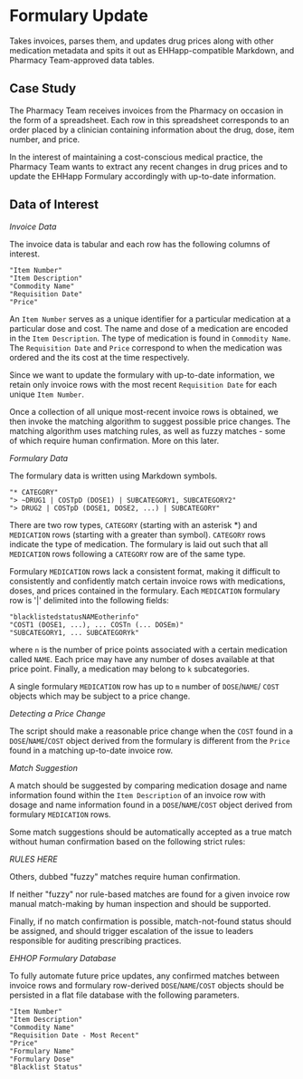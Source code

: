 # Formulary Update

Takes invoices, parses them, and updates drug prices along with other medication metadata and spits it out as EHHapp-compatible Markdown, and Pharmacy Team-approved data tables.

## Case Study

The Pharmacy Team receives invoices from the Pharmacy on occasion in the 
form of a spreadsheet. Each row in this spreadsheet corresponds to an order
 placed by a clinician containing information about the drug, dose, item
 number, and price.

In the interest of maintaining a cost-conscious medical practice, the
 Pharmacy Team wants to extract any recent changes in drug prices and 
to update the EHHapp Formulary accordingly with up-to-date information.

## Data of Interest

_Invoice Data_

The invoice data is tabular and each row has the following columns of
interest.

```
"Item Number"
"Item Description"
"Commodity Name"
"Requisition Date"
"Price"
```

An `Item Number` serves as a unique identifier for a particular medication 
at a particular dose and cost. The name and dose of a medication are 
encoded in the `Item Description`. The type of medication is found in 
`Commodity Name`. The `Requisition Date` and `Price` correspond to when 
the medication was ordered and the its cost at the time respectively.

Since we want to update the formulary with up-to-date information, we
 retain only invoice rows with the most recent `Requisition Date` for
 each unique `Item Number`.

Once a collection of all unique most-recent invoice rows is obtained, we 
then invoke the matching algorithm to suggest possible price changes.
The matching algorithm uses matching rules, as well as fuzzy matches -
 some of which require human confirmation. More on this later.

_Formulary Data_

The formulary data is written using Markdown symbols.

```
"* CATEGORY"
"> ~DRUG1 | COSTpD (DOSE1) | SUBCATEGORY1, SUBCATEGORY2"
"> DRUG2 | COSTpD (DOSE1, DOSE2, ...) | SUBCATEGORY"
```

There are two row types, `CATEGORY` (starting with an asterisk \*) and
 `MEDICATION` rows (starting with a greater than symbol). `CATEGORY`
rows indicate the type of medication. The formulary is laid out such 
that all `MEDICATION` rows following a `CATEGORY` row are of the same type.

Formulary `MEDICATION` rows lack a consistent format, making it difficult 
to consistently and confidently match certain invoice rows with medications, doses, and prices contained in the formulary. Each `MEDICATION` formulary
 row is '|' delimited into the following fields:

```
"blacklistedstatusNAMEotherinfo"
"COST1 (DOSE1, ...), ... COSTn (... DOSEm)"
"SUBCATEGORY1, ... SUBCATEGORYk"
```

where `n` is the number of price points associated with a certain medication
 called `NAME`. Each price may have any number of doses available at
 that price point. Finally, a medication may belong to `k` subcategories.

A single formulary `MEDICATION` row has up to `m` number of `DOSE`/`NAME`/
`COST` objects which may be subject to a price change.

_Detecting a Price Change_

The script should make a reasonable price change when the `COST` found
in a `DOSE`/`NAME`/`COST` object derived from the formulary is different
from the `Price` found in a matching up-to-date invoice row.

_Match Suggestion_

A match should be suggested by comparing medication dosage and name
 information found within the `Item Description` of an invoice row with
dosage and name information found in a `DOSE`/`NAME`/`COST` object derived
 from formulary `MEDICATION` rows.

Some match suggestions should be automatically accepted as a true match 
without human confirmation based on the following strict rules:

_RULES HERE_

Others, dubbed "fuzzy" matches require human confirmation.

If neither "fuzzy" nor rule-based matches are found for a given invoice row
 manual match-making by human inspection and should be supported.

Finally, if no match confirmation is possible, match-not-found status 
should be assigned, and should trigger escalation of the issue to leaders
 responsible for auditing prescribing practices.

_EHHOP Formulary Database_

To fully automate future price updates, any confirmed matches between
 invoice rows and formulary row-derived `DOSE`/`NAME`/`COST` objects should
 be persisted in a flat file database with the following parameters.

```
"Item Number"
"Item Description"
"Commodity Name"
"Requisition Date - Most Recent"
"Price"
"Formulary Name"
"Formulary Dose"
"Blacklist Status"
```
